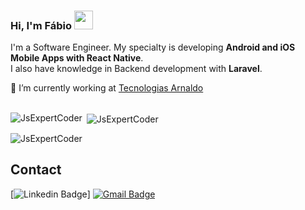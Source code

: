 ### Hi, I'm Fábio <img src="https://media.giphy.com/media/hvRJCLFzcasrR4ia7z/giphy.gif" width="30" >

I'm a Software Engineer. My specialty is developing **Android and iOS Mobile Apps with React Native**. <br>
I also have knowledge in Backend development with **Laravel**.

 🔭 I’m currently working at [Tecnologias Arnaldo](https://tecnologiasarnaldo.com/)
 <br><br>

<p><img align="left" src="https://github-readme-stats.vercel.app/api/top-langs?username=JsExpertCoder&show_icons=true&theme=dark&locale=en&layout=compact" alt="JsExpertCoder" /></p>

<p>&nbsp;<img align="center" src="https://github-readme-stats.vercel.app/api?username=JsExpertCoder&show_icons=true&theme=dark&locale=en" alt="JsExpertCoder" /></p>

<p><img align="center" src="https://github-readme-streak-stats.herokuapp.com/?user=JsExpertCoder&theme=dark" alt="JsExpertCoder"/></p>


## Contact

[![Linkedin Badge](https://img.shields.io/badge/-Linkedin-blue?style=flat-square&logo=Linkedin&logoColor=white&link=https://www.linkedin.com/in/misterjs/)]
[![Gmail Badge](https://img.shields.io/badge/-misterjs24700@gmail.com-c14438?style=flat-square&logo=Gmail&logoColor=white&link=mailto:misterjs247000@gmail.com)](mailto:misterjs247000@gmail.com)

<!--
**JsExpertCoder/jsExpertCoder** is a ✨ _special_ ✨ repository because its `README.md` (this file) appears on your GitHub profile.

Here are some ideas to get you started:

- 🌱 I’m currently learning ...
- 👯 I’m looking to collaborate on ...
- 🤔 I’m looking for help with ...
- 💬 Ask me about ...
- 📫 How to reach me: ...
- 😄 Pronouns: ...
- ⚡ Fun fact: ...
-- [![YouTube Badge](https://img.shields.io/badge/-YouTube-red?style=flat-square&logo=YouTube&logoColor=white&link=[https://www.linkedin.com/in/orodrigogo/](https://www.youtube.com/@orodrigogo))](https://www.youtube.com/@orodrigogo)
[![Linkedin Badge](https://img.shields.io/badge/-Linkedin-blue?style=flat-square&logo=Linkedin&logoColor=white&link=https://www.linkedin.com/in/orodrigogo/)](https://www.linkedin.com/in/orodrigogo/) 
[![Gmail Badge](https://img.shields.io/badge/-rodrigorgtic@gmail.com-c14438?style=flat-square&logo=Gmail&logoColor=white&link=mailto:rodrigorgtic@gmail.com)](mailto:rodrigorgtic@gmail.com)
[![Instagram Badge](https://img.shields.io/badge/-Instagram-purple?style=flat-square&logo=Instagram&logoColor=white&link=https://www.linkedin.com/in/orodrigogo/)](https://www.instagram.com/orodrigogo/)
